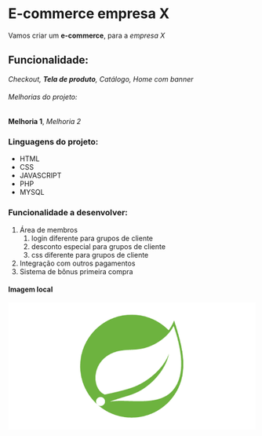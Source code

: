 # E-commerce empresa X

Vamos criar um **e-commerce**, para a *empresa X*

## Funcionalidade:

_Checkout, **Tela de produto**, Catálogo, Home com banner_

###### Melhorias do projeto:

__Melhoria 1__, _Melhoria 2_

### Linguagens do projeto:

* HTML
* CSS
* JAVASCRIPT
* PHP
* MYSQL

### Funcionalidade a desenvolver:

1. Área de membros 
    1. login diferente para grupos de cliente
    2. desconto especial para grupos de cliente
    3. css diferente  para grupos de cliente
2. Integração com outros pagamentos
3. Sistema de bônus primeira compra

#### Imagem local

![Logo do Spring Boot](img/spring-removebg-preview.png)